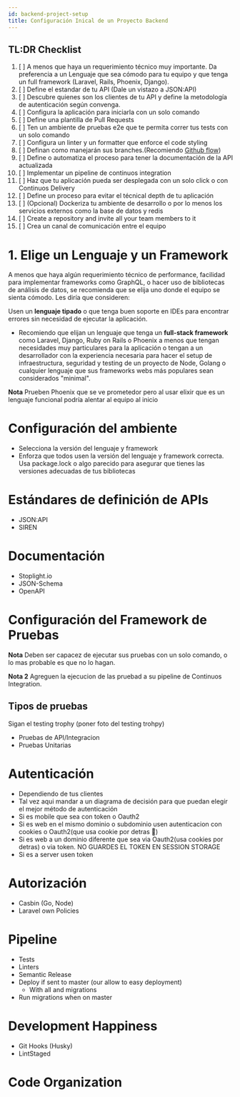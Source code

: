 ```yaml
---
id: backend-project-setup 
title: Configuración Inical de un Proyecto Backend 
---
```


## TL:DR Checklist

1. [ ] A menos que haya un requerimiento técnico muy importante. Da preferencia a un Lenguaje que sea cómodo para tu equipo y que tenga un full framework (Laravel, Rails, Phoenix, Django).
1. [ ] Define el estandar de tu API (Dale un vistazo a JSON:API)
1. [ ] Descubre quienes son los clientes de tu API y define la metodología de autenticación según convenga.
1. [ ] Configura la aplicación para iniciarla con un solo comando
1. [ ] Define una plantilla de Pull Requests
1. [ ] Ten un ambiente de pruebas e2e que te permita correr tus tests con un solo comando 
1. [ ] Configura un linter y un formatter que enforce el code styling
1. [ ] Definan como manejarán sus branches.(Recomiendo [Github flow](https://guides.github.com/introduction/flow/))
1. [ ] Define o automatiza el proceso para tener la documentación de la API actualizada
1. [ ] Implementar un pipeline de continuos integration
1. [ ] Haz que tu aplicación pueda ser desplegada con un solo click o con Continuos Delivery
1. [ ] Define un proceso para evitar el técnical depth de tu aplicación
1. [ ] (Opcional) Dockeriza tu ambiente de desarrollo o por lo menos los servicios externos como la base de datos y redis 
1. [ ] Create a repository and invite all your team members to it
1. [ ] Crea un canal de comunicación entre el equipo

     
# 1. Elige un Lenguaje y un Framework

A menos que haya algún requerimiento técnico de performance, facilidad para implementar frameworks como GraphQL, o hacer uso de bibliotecas de análisis de datos, se recomienda que se elija uno donde el equipo se sienta cómodo. Les diría que consideren:

Usen un **lenguaje tipado** o que tenga buen soporte en IDEs para encontrar errores sin necesidad de ejecutar la aplicación.
- Recomiendo que elijan un lenguaje que tenga un **full-stack framework** como Laravel, Django, Ruby on Rails o Phoenix a menos que tengan necesidades muy particulares para la aplicación o tengan a un desarrollador con la experiencia necesaria para hacer el setup de infraestructura, seguridad y testing de un proyecto de Node, Golang o cualquier lenguaje que sus frameworks webs más populares sean considerados "minimal". 

 
 **Nota** Prueben Phoenix que se ve prometedor pero al usar elixir que es un lenguaje funcional podría alentar al equipo al inicio

# Configuración del ambiente

- Selecciona la versión del lenguaje y framework
- Enforza que todos usen la versión del lenguaje y framework correcta. Usa package.lock o algo parecido para asegurar que tienes las versiones adecuadas de tus bibliotecas

# Estándares de definición de APIs

- JSON:API
- SIREN

# Documentación

- Stoplight.io
- JSON-Schema
- OpenAPI

# Configuración del Framework de Pruebas

**Nota** Deben ser capacez de ejecutar sus pruebas con un solo comando, o lo mas probable es que no lo hagan.

**Nota 2** Agreguen la ejecucion de las pruebad a su pipeline de Continuos Integration. 

## Tipos de pruebas
 Sigan el testing trophy (poner foto del testing trohpy)
 
 - Pruebas de API/Integracion
 - Pruebas Unitarias
 


# Autenticación

- Dependiendo de tus clientes
- Tal vez aqui mandar a un diagrama de decisión para que puedan elegir el mejor método de autenticación
- Si es mobile que sea con token o Oauth2
- Si es web en el mismo dominio o subdominio usen autenticacion con cookies o Oauth2(que usa cookie por detras 👀)
- Si es web a un dominio diferente que sea via Oauth2(usa cookies por detras) o via token. NO GUARDES EL TOKEN EN SESSION STORAGE
- Si es a server usen token

# Autorización
- Casbin (Go, Node)
- Laravel own Policies

# Pipeline
- Tests
- Linters
- Semantic Release
- Deploy if sent to master (our allow to easy deployment)
  - With all and migrations
- Run migrations when on master

# Development Happiness

- Git Hooks (Husky)
- LintStaged

# Code Organization

